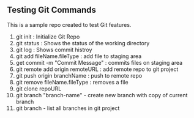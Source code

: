 ## Testing Git Commands

This is a sample repo created to test Git features.
1. git init : Initialize Git Repo
2. git status : Shows the status of the working directory
3. git log : Shows commit histroy
4. git add fileName.fileType : add file to staging area
5. get commit -m "Commit Message" : commits files on staging area
6. git remote add origin remoteURL : add remote repo to git project
7. git push origin branchName : push to remote repo
8. git remove fileName.fileType : removes a file
9. git clone repoURL
10. git branch "branch-name" - create new branch with copy of current branch
11. git branch - list all branches in git project